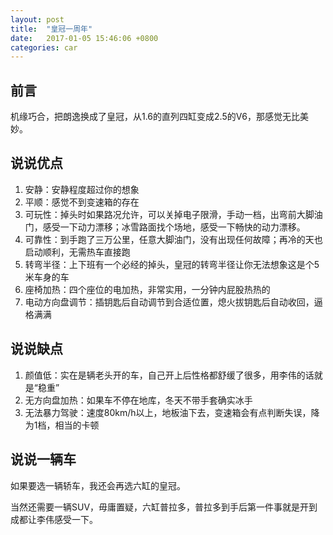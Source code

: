 ```yaml
---
layout: post
title:  "皇冠一周年"
date:   2017-01-05 15:46:06 +0800
categories: car
---
```


前言
---
机缘巧合，把朗逸换成了皇冠，从1.6的直列四缸变成2.5的V6，那感觉无比美妙。

说说优点
---
1. 安静：安静程度超过你的想象
2. 平顺：感觉不到变速箱的存在
3. 可玩性：掉头时如果路况允许，可以关掉电子限滑，手动一档，出弯前大脚油门，感受一下动力漂移；冰雪路面找个场地，感受一下畅快的动力漂移。
4. 可靠性：到手跑了三万公里，任意大脚油门，没有出现任何故障；再冷的天也启动顺利，无需热车直接跑
5. 转弯半径：上下班有一个必经的掉头，皇冠的转弯半径让你无法想象这是个5米车身的车
6. 座椅加热：四个座位的电加热，非常实用，一分钟内屁股热热的
7. 电动方向盘调节：插钥匙后自动调节到合适位置，熄火拔钥匙后自动收回，逼格满满

说说缺点
---
1. 颜值低：实在是辆老头开的车，自己开上后性格都舒缓了很多，用李伟的话就是“稳重”
2. 无方向盘加热：如果车不停在地库，冬天不带手套确实冰手
3. 无法暴力驾驶：速度80km/h以上，地板油下去，变速箱会有点判断失误，降为1档，相当的卡顿

说说一辆车
---
如果要选一辆轿车，我还会再选六缸的皇冠。

当然还需要一辆SUV，毋庸置疑，六缸普拉多，普拉多到手后第一件事就是开到成都让李伟感受一下。